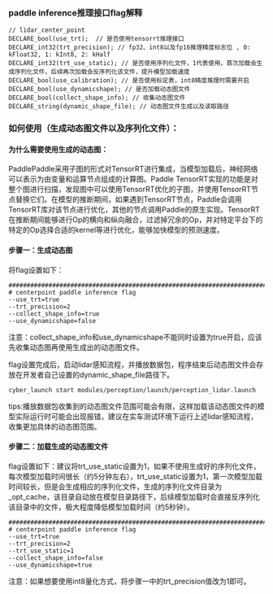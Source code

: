 ### paddle inference推理接口flag解释

```plain
// lidar_center_point
DECLARE_bool(use_trt);  // 是否使用tensorrt推理接口
DECLARE_int32(trt_precision); // fp32、int8以及fp16推理精度标志位 , 0: kFloat32, 1: kInt8, 2: kHalf
DECLARE_int32(trt_use_static); // 是否使用序列化文件，1代表使用，首次加载会生成序列化文件，后续再次加载会反序列化该文件，提升模型加载速度
DECLARE_bool(use_calibration); // 是否使用标定表，int8精度推理时需要开启
DECLARE_bool(use_dynamicshape); // 是否加载动态图文件
DECLARE_bool(collect_shape_info); // 收集动态图文件
DECLARE_string(dynamic_shape_file); // 动态图文件生成以及读取路径
```

### 如何使用（生成动态图文件以及序列化文件）：

#### 为什么需要使用生成的动态图：

PaddlePaddle采用子图的形式对TensorRT进行集成，当模型加载后，神经网络可以表示为由变量和运算节点组成的计算图。Paddle TensorRT实现的功能是对整个图进行扫描，发现图中可以使用TensorRT优化的子图，并使用TensorRT节点替换它们。在模型的推断期间，如果遇到TensorRT节点，Paddle会调用TensorRT库对该节点进行优化，其他的节点调用Paddle的原生实现。TensorRT在推断期间能够进行Op的横向和纵向融合，过滤掉冗余的Op，并对特定平台下的特定的Op选择合适的kernel等进行优化，能够加快模型的预测速度。

#### 步骤一：生成动态图

将flag设置如下：

```plain
###########################################################################
# centerpoint paddle inference flag
--use_trt=true
--trt_precision=2
--collect_shape_info=true
--use_dynamicshape=false
```

注意：collect_shape_info和use_dynamicshape不能同时设置为true开启，应该先收集动态图再使用生成出的动态图文件。

flag设置完成后，启动lidar感知流程，并播放数据包，程序结束后动态图文件会存放在开发者自己设置的dynamic_shape_file路径下。

```plain
cyber_launch start modules/perception/launch/perception_lidar.launch
```

tips:播放数据包收集到的动态图文件范围可能会有限，这样加载该动态图文件的模型实际运行时可能会出现报错，建议在实车测试环境下运行上述lidar感知流程，收集更加具体的动态图范围。

#### 步骤二：加载生成的动态图文件

flag设置如下：建议将trt_use_static设置为1，如果不使用生成好的序列化文件，每次模型加载时间很长（约5分钟左右），trt_use_static设置为1，第一次模型加载时间较长，但是会生成相应的序列化文件，生成的序列化文件目录为_opt_cache，该目录自动放在模型目录路径下，后续模型加载时会直接反序列化该目录中的文件，极大程度降低模型加载时间（约5秒钟）。

```plain
###########################################################################
# centerpoint paddle inference flag
--use_trt=true
--trt_precision=2
--trt_use_static=1
--collect_shape_info=false
--use_dynamicshape=true
```

注意：如果想要使用int8量化方式，将步骤一中的trt_precision值改为1即可。